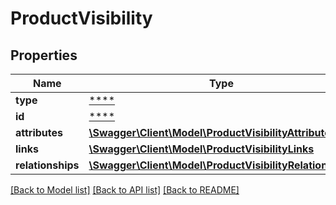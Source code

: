 # ProductVisibility

## Properties
Name | Type | Description | Notes
------------ | ------------- | ------------- | -------------
**type** | [****](.md) |  | [optional] 
**id** | [****](.md) |  | [optional] 
**attributes** | [**\Swagger\Client\Model\ProductVisibilityAttributes**](ProductVisibilityAttributes.md) |  | [optional] 
**links** | [**\Swagger\Client\Model\ProductVisibilityLinks**](ProductVisibilityLinks.md) |  | [optional] 
**relationships** | [**\Swagger\Client\Model\ProductVisibilityRelationships**](ProductVisibilityRelationships.md) |  | [optional] 

[[Back to Model list]](../../README.md#documentation-for-models) [[Back to API list]](../../README.md#documentation-for-api-endpoints) [[Back to README]](../../README.md)


